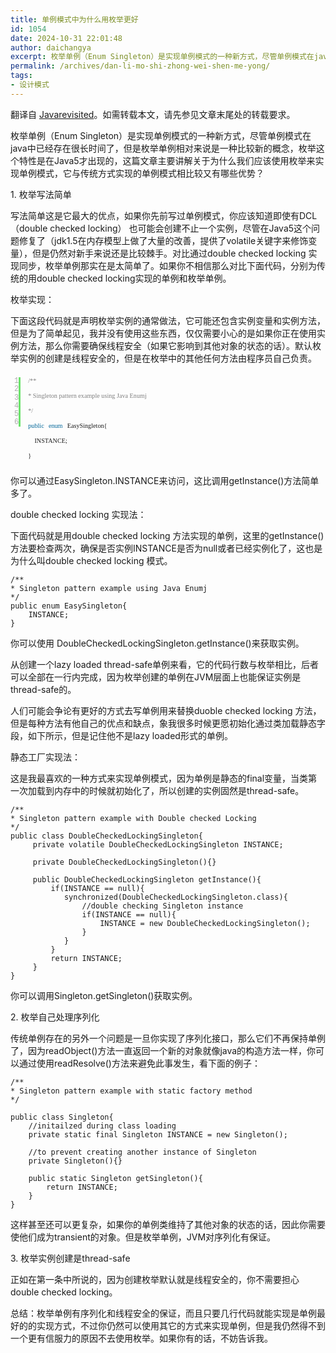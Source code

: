 ```yaml
---
title: 单例模式中为什么用枚举更好
id: 1054
date: 2024-10-31 22:01:48
author: daichangya
excerpt: 枚举单例（Enum Singleton）是实现单例模式的一种新方式，尽管单例模式在java中已经存在很长时间了，但是枚举单例相对来说是一种比较新的概念，枚举这个特性是在Java5才出现的，这篇文章主要讲解关于为什么我们应该使用枚举来实现单例模式，它与传统方式实现的单例模式
permalink: /archives/dan-li-mo-shi-zhong-wei-shen-me-yong/
tags:
- 设计模式
---
```


 翻译自 [Javarevisited](http://javarevisited.blogspot.com/2012/07/why-enum-singleton-are-better-in-java.html)。如需转载本文，请先参见文章末尾处的转载要求。  

枚举单例（Enum Singleton）是实现单例模式的一种新方式，尽管单例模式在java中已经存在很长时间了，但是枚举单例相对来说是一种比较新的概念，枚举这个特性是在Java5才出现的，这篇文章主要讲解关于为什么我们应该使用枚举来实现单例模式，它与传统方式实现的单例模式相比较又有哪些优势？

1\. 枚举写法简单

写法简单这是它最大的优点，如果你先前写过单例模式，你应该知道即使有DCL（double checked locking） 也可能会创建不止一个实例，尽管在Java5这个问题修复了（jdk1.5在内存模型上做了大量的改善，提供了volatile关键字来修饰变量），但是仍然对新手来说还是比较棘手。对比通过double checked locking 实现同步，枚举单例那实在是太简单了。如果你不相信那么对比下面代码，分别为传统的用double checked locking实现的单例和枚举单例。

枚举实现：

下面这段代码就是声明枚举实例的通常做法，它可能还包含实例变量和实例方法，但是为了简单起见，我并没有使用这些东西，仅仅需要小心的是如果你正在使用实例方法，那么你需要确保线程安全（如果它影响到其他对象的状态的话）。默认枚举实例的创建是线程安全的，但是在枚举中的其他任何方法由程序员自己负责。

<table border="0" cellpadding="0" cellspacing="0" style="width:570px;border-spacing:1px;border:0px !important;font-size:12px !important;vertical-align:baseline !important;line-height:1.1em !important;overflow:visible !important;min-height: !important;"><tbody style="margin-left:0px !important;border:0px !important;vertical-align:baseline !important;line-height:1.1em !important;overflow:visible !important;min-height: !important;"><tr style="margin-left:0px !important;border:0px !important;vertical-align:baseline !important;line-height:1.1em !important;overflow:visible !important;min-height: !important;"><td class="gutter" style="border:0px !important;vertical-align:baseline !important;line-height:1.1em !important;overflow:visible !important;font-family:Consolas, 'Bitstream Vera Sans Mono', 'Courier New', Courier, monospace !important;min-height: !important;color:rgb(175,175,175) !important;"><div class="line number1 index0 alt2" style="border-width:0px 3px 0px 0px !important;border-right-style:solid !important;border-right-color:rgb(108,226,108) !important;vertical-align:baseline !important;line-height:1.1em !important;overflow:visible !important;text-align:right !important;min-height: !important;">1</div><div class="line number2 index1 alt1" style="border-width:0px 3px 0px 0px !important;border-right-style:solid !important;border-right-color:rgb(108,226,108) !important;vertical-align:baseline !important;line-height:1.1em !important;overflow:visible !important;text-align:right !important;min-height: !important;">2</div><div class="line number3 index2 alt2" style="border-width:0px 3px 0px 0px !important;border-right-style:solid !important;border-right-color:rgb(108,226,108) !important;vertical-align:baseline !important;line-height:1.1em !important;overflow:visible !important;text-align:right !important;min-height: !important;">3</div><div class="line number4 index3 alt1" style="border-width:0px 3px 0px 0px !important;border-right-style:solid !important;border-right-color:rgb(108,226,108) !important;vertical-align:baseline !important;line-height:1.1em !important;overflow:visible !important;text-align:right !important;min-height: !important;">4</div><div class="line number5 index4 alt2" style="border-width:0px 3px 0px 0px !important;border-right-style:solid !important;border-right-color:rgb(108,226,108) !important;vertical-align:baseline !important;line-height:1.1em !important;overflow:visible !important;text-align:right !important;min-height: !important;">5</div><div class="line number6 index5 alt1" style="margin-left:0px !important;border-width:0px 3px 0px 0px !important;border-right-style:solid !important;border-right-color:rgb(108,226,108) !important;vertical-align:baseline !important;line-height:1.1em !important;overflow:visible !important;text-align:right !important;min-height: !important;">6</div></td><td class="code" style="width:539px;margin-left:0px !important;border:0px !important;vertical-align:baseline !important;line-height:1.1em !important;overflow:visible !important;font-family:Consolas, 'Bitstream Vera Sans Mono', 'Courier New', Courier, monospace !important;min-height: !important;"><div style="margin-left:0px !important;border:0px !important;vertical-align:baseline !important;line-height:1.1em !important;overflow:visible !important;min-height: !important;"><div class="line number1 index0 alt2" style="border:0px !important;vertical-align:baseline !important;line-height:1.1em !important;overflow:visible !important;min-height: !important;"><code class="java preprocessor" style="line-height:24px;font-family:'Lucida console';border:0px !important;vertical-align:baseline !important;overflow:visible !important;min-height: !important;color:#808080 !important;">/**</code></div><div class="line number2 index1 alt1" style="border:0px !important;vertical-align:baseline !important;line-height:1.1em !important;overflow:visible !important;min-height: !important;"><code class="java preprocessor" style="line-height:24px;font-family:'Lucida console';border:0px !important;vertical-align:baseline !important;overflow:visible !important;min-height: !important;color:#808080 !important;">* Singleton pattern example using Java Enumj</code></div><div class="line number3 index2 alt2" style="border:0px !important;vertical-align:baseline !important;line-height:1.1em !important;overflow:visible !important;min-height: !important;"><code class="java preprocessor" style="line-height:24px;font-family:'Lucida console';border:0px !important;vertical-align:baseline !important;overflow:visible !important;min-height: !important;color:#808080 !important;">*/</code></div><div class="line number4 index3 alt1" style="border:0px !important;vertical-align:baseline !important;line-height:1.1em !important;overflow:visible !important;min-height: !important;"><code class="java keyword" style="line-height:24px;font-family:'Lucida console';border:0px !important;vertical-align:baseline !important;overflow:visible !important;min-height: !important;color:rgb(0,102,153) !important;">public</code> <code class="java keyword" style="line-height:24px;font-family:'Lucida console';border:0px !important;vertical-align:baseline !important;overflow:visible !important;min-height: !important;color:rgb(0,102,153) !important;">enum</code> <code class="java plain" style="line-height:24px;font-family:'Lucida console';border:0px !important;vertical-align:baseline !important;overflow:visible !important;min-height: !important;">EasySingleton{</code></div><div class="line number5 index4 alt2" style="border:0px !important;vertical-align:baseline !important;line-height:1.1em !important;overflow:visible !important;min-height: !important;"><code class="java spaces" style="line-height:24px;font-family:'Lucida console';border:0px !important;vertical-align:baseline !important;overflow:visible !important;min-height: !important;">&nbsp;&nbsp;&nbsp;&nbsp;</code><code class="java plain" style="line-height:24px;font-family:'Lucida console';border:0px !important;vertical-align:baseline !important;overflow:visible !important;min-height: !important;">INSTANCE;</code></div><div class="line number6 index5 alt1" style="margin-left:0px !important;border:0px !important;vertical-align:baseline !important;line-height:1.1em !important;overflow:visible !important;min-height: !important;"><code class="java plain" style="line-height:24px;font-family:'Lucida console';border:0px !important;vertical-align:baseline !important;overflow:visible !important;min-height: !important;">}</code></div></div></td></tr></tbody></table>

你可以通过EasySingleton.INSTANCE来访问，这比调用getInstance()方法简单多了。

double checked locking 实现法：

下面代码就是用double checked locking 方法实现的单例，这里的getInstance()方法要检查两次，确保是否实例INSTANCE是否为null或者已经实例化了，这也是为什么叫double checked locking 模式。

```
/**
* Singleton pattern example using Java Enumj
*/
public enum EasySingleton{
    INSTANCE;
}
```

你可以使用 DoubleCheckedLockingSingleton.getInstance()来获取实例。

从创建一个lazy loaded thread-safe单例来看，它的代码行数与枚举相比，后者可以全部在一行内完成，因为枚举创建的单例在JVM层面上也能保证实例是thread-safe的。

人们可能会争论有更好的方式去写单例用来替换duoble checked locking 方法，但是每种方法有他自己的优点和缺点，象我很多时候更愿初始化通过类加载静态字段，如下所示，但是记住他不是lazy loaded形式的单例。

静态工厂实现法：

这是我最喜欢的一种方式来实现单例模式，因为单例是静态的final变量，当类第一次加载到内存中的时候就初始化了，所以创建的实例固然是thread-safe。
```
/**
* Singleton pattern example with Double checked Locking
*/
public class DoubleCheckedLockingSingleton{
     private volatile DoubleCheckedLockingSingleton INSTANCE;
 
     private DoubleCheckedLockingSingleton(){}
 
     public DoubleCheckedLockingSingleton getInstance(){
         if(INSTANCE == null){
            synchronized(DoubleCheckedLockingSingleton.class){
                //double checking Singleton instance
                if(INSTANCE == null){
                    INSTANCE = new DoubleCheckedLockingSingleton();
                }
            }
         }
         return INSTANCE;
     }
}
```
你可以调用Singleton.getSingleton()获取实例。

2\. 枚举自己处理序列化

传统单例存在的另外一个问题是一旦你实现了序列化接口，那么它们不再保持单例了，因为readObject()方法一直返回一个新的对象就像java的构造方法一样，你可以通过使用readResolve()方法来避免此事发生，看下面的例子：

```
/**
* Singleton pattern example with static factory method
*/
 
public class Singleton{
    //initailzed during class loading
    private static final Singleton INSTANCE = new Singleton();
 
    //to prevent creating another instance of Singleton
    private Singleton(){}
 
    public static Singleton getSingleton(){
        return INSTANCE;
    }
}
```

这样甚至还可以更复杂，如果你的单例类维持了其他对象的状态的话，因此你需要使他们成为transient的对象。但是枚举单例，JVM对序列化有保证。

3\. 枚举实例创建是thread-safe

正如在第一条中所说的，因为创建枚举默认就是线程安全的，你不需要担心double checked locking。

总结：枚举单例有序列化和线程安全的保证，而且只要几行代码就能实现是单例最好的的实现方式，不过你仍然可以使用其它的方式来实现单例，但是我仍然得不到一个更有信服力的原因不去使用枚举。如果你有的话，不妨告诉我。
